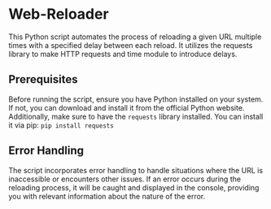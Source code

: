 # Web-Reloader
This Python script automates the process of reloading a given URL multiple times with a specified delay between each reload. It utilizes the requests library to make HTTP requests and time module to introduce delays.
## Prerequisites
Before running the script, ensure you have Python installed on your system. If not, you can download and install it from the official Python website.
Additionally, make sure to have the `requests` library installed. You can install it via pip: `pip install requests`
## Error Handling
The script incorporates error handling to handle situations where the URL is inaccessible or encounters other issues. If an error occurs during the reloading process, it will be caught and displayed in the console, providing you with relevant information about the nature of the error.
